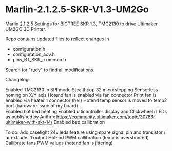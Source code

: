 # Marlin-2.1.2.5-SKR-V1.3-UM2Go

Marlin 2.1.2.5 Settings for BIGTREE SKR 1.3, TMC2130 to drive Ultimaker UM2GO 3D Printer.

Repo contains updated files to reflect changes in
- configuration.h
- configuration_adv.h
- pins_BT_SKR_c ommon.h

Search for "rudy" to find all modifications

Changelog:

Enabled TMC2130 in SPI mode 
Stealthcop
32 microstepping
Sensorless homing on X/Y axis
Hotend fan is enabled via fan connector
Print fan is enabled via heater 1 connector (he1)
Hotend temp sensor is moved to temp2 port (hardware issue of my board)	
Enabled hot bed heating 
Enabled ulticontroller display and Clickwheel+LEDs as published by Anthrix https://community.ultimaker.com/topic/30786-ultimaker-with-skr-14/
Enabled bed callibration 


To do:
Add caselight 24v leds feature using spare signal pin and transistor / or extruder 1 output
Hotend PWM callibration (temp is overshooted)
Callibrate fans PWM values (hotend fan is jittering)
